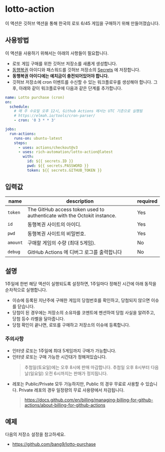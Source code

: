 # lotto-action

이 액션은 깃허브 액션을 통해 한국의 로또 6/45 게임을 구매하기 위해 만들어졌습니다.

## 사용방법

이 액션을 사용하기 위해서는 아래의 사항들이 필요합니다.

- 로또 게임 구매를 위한 깃허브 저장소를 새롭게 생성합니다.
- [동행복권](https://www.dhlottery.co.kr/) 아이디와 패스워드를 깃허브 저장소의 [Secrets](https://docs.github.com/ko/actions/security-guides/encrypted-secrets#creating-encrypted-secrets-for-a-repository) 에 저장합니다.
- **동행복권 아이디에는 예치금이 충전되어있어야 합니다.**
- 깃허브 저장소에 cron 이벤트를 수신할 수 있는 워크플로우를 생성해야 합니다. 그 후, 아래와 같이 워크플로우에 다음과 같은 단계를 추가합니다.

```yaml
name: Lotto purchase (cron)
on:
  schedule:
    # 매 주 수요일 오후 12시, Github Actions 에서는 UTC 기준으로 실행됨
    # https://elmah.io/tools/cron-parser/
    - cron: '0 3 * * 3'

jobs:
  run-actions:
    runs-on: ubuntu-latest
    steps:
      - uses: actions/checkout@v3
      - uses: rich-automation/lotto-action@latest
        with:
          id: ${{ secrets.ID }}
          pwd: ${{ secrets.PASSWORD }}
          token: ${{ secrets.GITHUB_TOKEN }}
```

## 입력값

| name     | description                                                             | required |
| -------- | ----------------------------------------------------------------------- | -------- |
| `token`  | The GitHub access token used to authenticate with the Octokit instance. | Yes      |
| `id`     | 동행복권 사이트의 아이디.                                               | Yes      |
| `pwd`    | 동행복권 사이트의 비밀번호.                                             | Yes      |
| `amount` | 구매할 게임의 수량 (최대 5게임).                                        | No       |
| `debug`  | GitHub Actions 에 디버그 로그를 출력합니다                              | No       |

## 설명

1주일에 한번 해당 액션이 실행되도록 설정하면, 1주일마다 정해진 시간에 아래 동작을 순차적으로 실행합니다.

- 이슈에 등록된 지난주에 구매한 게임의 당첨번호를 확인하고, 당첨되지 않으면 이슈를 닫습니다.
- 당첨이 된 경우에는 저장소의 소유자를 코멘트에 멘션하여 당첨 사실을 알려주고, 당첨 등수 라벨을 달아줍니다.
- 당첨 확인이 끝나면, 로또를 구매하고 저장소의 이슈에 등록합니다.

### 주의사항

- 인터넷 로또는 1주일에 최대 5게임까지 구매가 가능합니다.
- 인터넷 로또는 구매 가능한 시간대가 정해져있습니다.
  > 추첨일(토요일)에는 오후 8시에 판매 마감합니다. 추첨일 오후 8시부터 다음날(일요일) 오전 6시까지는 판매가 정지됩니다.
- 레포는 Public/Private 모두 가능하지만, Public 의 경우 무료로 사용할 수 있습니다. Private 레포의 경우 일정량의 무료 사용량에서 차감됩니다.
  > https://docs.github.com/en/billing/managing-billing-for-github-actions/about-billing-for-github-actions

## 예제

다음의 저장소 설정을 참고하세요.

- https://github.com/bang9/lotto-purchase
